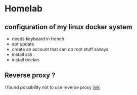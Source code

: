 # Homelab

## configuration of my linux docker system
- needs keyboard in french
- apt update
- create an account that can do root stuff always
- install ssh
- install docker


## Reverse proxy ?
I found possibility not to use reverse proxy [link](https://iximiuz.com/en/posts/multiple-containers-same-port-reverse-proxy/)
